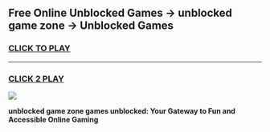 
## Free Online Unblocked Games → unblocked game zone → Unblocked Games
<h3>
<a href="https://premium.freeplayer.one?title=unblocked_game_zone&ref=21F">CLICK TO PLAY</a></h3>
<hr>

<h3>
<a href="https://premium.freeplayer.one?title=unblocked_game_zone&ref=21F">CLICK 2 PLAY</a>
  
</h3>

<a href="https://premium.freeplayer.one?title=unblocked_game_zone&ref=21F/"><img src="https://clearcache.store/games.png"></a>


**unblocked game zone games unblocked: Your Gateway to Fun and Accessible Online Gaming**

